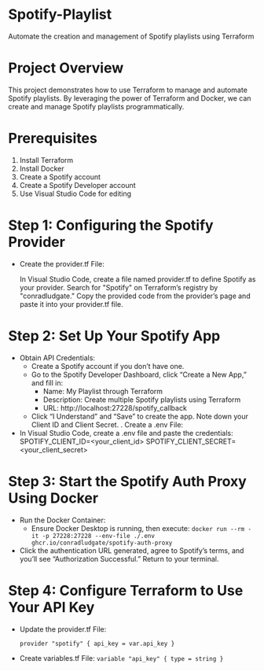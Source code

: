 # Spotify-Playlist

Automate the creation and management of Spotify playlists using Terraform

# Project Overview
This project demonstrates how to use Terraform to manage and automate Spotify playlists. By leveraging the power of Terraform and Docker, we can create and manage Spotify playlists programmatically.


#  Prerequisites

1. Install Terraform
2. Install Docker
3. Create a Spotify account
4. Create a Spotify Developer account
5. Use Visual Studio Code for editing


# Step 1: Configuring the Spotify Provider

- Create the provider.tf File:

  In Visual Studio Code, create a file named provider.tf to define Spotify as your provider.
  Search for "Spotify" on Terraform’s registry by "conradludgate."
  Copy the provided code from the provider’s page and paste it into your provider.tf file.

# Step 2: Set Up Your Spotify App

- Obtain API Credentials:
    - Create a Spotify account if you don’t have one.
    - Go to the Spotify Developer Dashboard, click “Create a New App,” and fill in:
      - Name: My Playlist through Terraform
      - Description: Create multiple Spotify playlists using Terraform
      - URL: http://localhost:27228/spotify_callback
    - Click “I Understand” and “Save” to create the app. Note down your Client ID and Client Secret.
. Create a .env File:
- In Visual Studio Code, create a .env file and paste the credentials:
  SPOTIFY_CLIENT_ID=<your_client_id>
  SPOTIFY_CLIENT_SECRET=<your_client_secret>

# Step 3: Start the Spotify Auth Proxy Using Docker
- Run the Docker Container:
  - Ensure Docker Desktop is running, then execute:
    `docker run --rm -it -p 27228:27228 --env-file ./.env ghcr.io/conradludgate/spotify-auth-proxy` 
- Click the authentication URL generated, agree to Spotify’s terms, and you’ll see “Authorization Successful.” Return to your terminal.
  
# Step 4: Configure Terraform to Use Your API Key
- Update the provider.tf File:

  `provider "spotify" {
  api_key = var.api_key
}`
- Create variables.tf File:
  `variable "api_key" {
  type = string
}`
